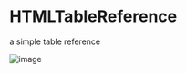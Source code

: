 # HTMLTableReference
a simple table reference

![image](https://github.com/pescivo/html-table-reference/assets/87651996/cfdcef90-ad0d-40aa-9973-610c97786ced)
